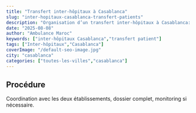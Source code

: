 ```yaml
---
title: "Transfert inter-hôpitaux à Casablanca"
slug: "inter-hopitaux-casablanca-transfert-patients"
description: "Organisation d’un transfert inter-hôpitaux à Casablanca: procédures, documents, sécurité du patient."
date: "2025-08-08"
author: "Ambulance Maroc"
keywords: ["inter-hôpitaux Casablanca","transfert patient"]
tags: ["Inter-hôpitaux","Casablanca"]
coverImage: "/default-seo-image.jpg"
city: "casablanca"
categories: ["toutes-les-villes","casablanca"]
---
```


## Procédure

Coordination avec les deux établissements, dossier complet, monitoring si nécessaire.

